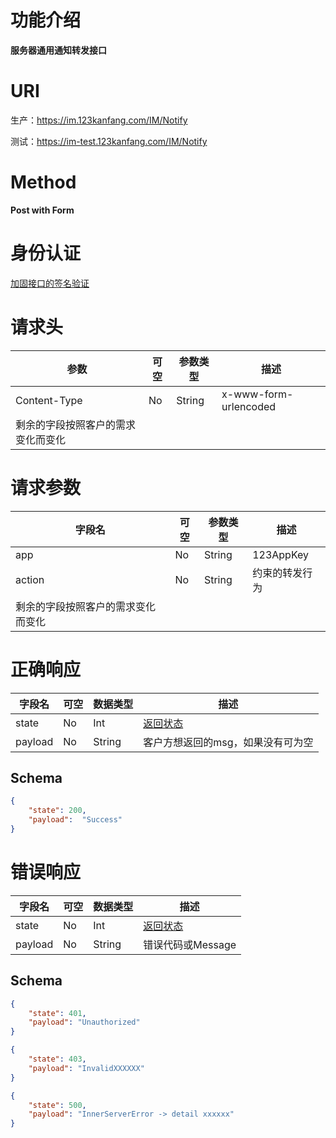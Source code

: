 # 功能介绍

**服务器通用通知转发接口**

# URI

生产：https://im.123kanfang.com/IM/Notify

测试：https://im-test.123kanfang.com/IM/Notify


# Method

**Post with Form**


# 身份认证

[加固接口的签名验证](../Agreement/StongValidation.md)


# 请求头

| 参数                               | 可空 | 参数类型 | 描述                  |
| ---------------------------------- | ---- | -------- | --------------------- |
| Content-Type                       | No   | String   | x-www-form-urlencoded |
| 剩余的字段按照客户的需求变化而变化 |      |          |                       |


# 请求参数

| 字段名                             | 可空 | 参数类型 | 描述           |
| ---------------------------------- | ---- | -------- | -------------- |
| app                                | No   | String   | 123AppKey      |
| action                             | No   | String   | 约束的转发行为 |
| 剩余的字段按照客户的需求变化而变化 |      |          |                |


# 正确响应

| 字段名  | 可空 | 数据类型 | 描述                                         |
| ------- | ---- | -------- | -------------------------------------------- |
| state   | No   | Int      | [返回状态](../Agreement/APIResponseState.md) |
| payload | No   | String   | 客户方想返回的msg，如果没有可为空            |

## Schema

```json
{
    "state": 200,
    "payload":  "Success"
}
```

# 错误响应

| 字段名  | 可空 | 数据类型 | 描述                                         |
| ------- | ---- | -------- | -------------------------------------------- |
| state   | No   | Int      | [返回状态](../Agreement/APIResponseState.md) |
| payload | No   | String   | 错误代码或Message                            |

## Schema 

``` json
{
    "state": 401,
    "payload": "Unauthorized"
}
```

``` json
{
    "state": 403,
    "payload": "InvalidXXXXXX"
}
```

``` json
{
    "state": 500,
    "payload": "InnerServerError -> detail xxxxxx"
}
```
